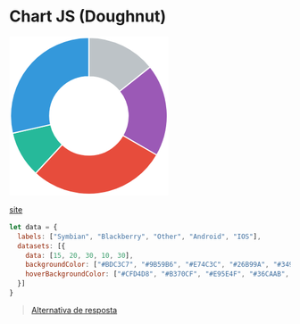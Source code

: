 # Chart JS (Doughnut)

![](assets/layout.png)

[site](http://www.chartjs.org)

```js
let data = {
  labels: ["Symbian", "Blackberry", "Other", "Android", "IOS"],
  datasets: [{
    data: [15, 20, 30, 10, 30],
    backgroundColor: ["#BDC3C7", "#9B59B6", "#E74C3C", "#26B99A", "#3498DB"],
    hoverBackgroundColor: ["#CFD4D8", "#B370CF", "#E95E4F", "#36CAAB", "#49A9EA"]
  }]
}
```

> [Alternativa de resposta](code-response/)